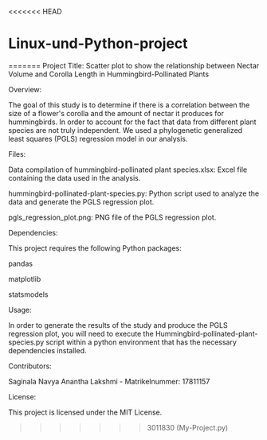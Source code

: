 <<<<<<< HEAD
# Linux-und-Python-project
=======
Project Title: Scatter plot to show the relationship between Nectar Volume and Corolla Length in Hummingbird-Pollinated Plants 

Overview:

The goal of this study is to determine if there is a correlation between the size of a flower's corolla and the amount of nectar it produces for hummingbirds. In order to account for the fact that data from different plant species are not truly independent. We used a phylogenetic generalized least squares (PGLS) regression model in our analysis.

Files:

Data compilation of hummingbird-pollinated plant species.xlsx: Excel file containing the data used in the analysis.

hummingbird-pollinated-plant-species.py: Python script used to analyze the data and generate the PGLS regression plot.

pgls_regression_plot.png: PNG file of the PGLS regression plot.

Dependencies:

This project requires the following Python packages:

pandas 

matplotlib

statsmodels

Usage:

In order to generate the results of the study and produce the PGLS regression plot, you will need to execute the Hummingbird-pollinated-plant-species.py script within a python environment that has the necessary dependencies installed.


Contributors:

Saginala Navya Anantha Lakshmi - Matrikelnummer: 17811157 

License:

This project is licensed under the MIT License.
>>>>>>> 3011830 (My-Project.py)
